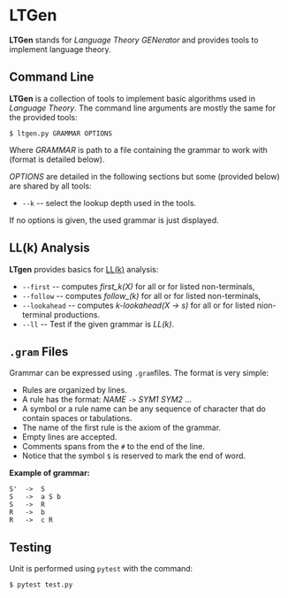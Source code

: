 # LTGen

**LTGen** stands for *Language Theory GENerator* and provides tools
to implement language theory.

## Command Line

**LTGen** is a collection of tools to implement basic algorithms used in *Language Theory*. The command line arguments are mostly the same for the provided tools:

	$ ltgen.py GRAMMAR OPTIONS

Where *GRAMMAR* is path to a file containing the grammar to work with
(format is detailed below).

*OPTIONS* are detailed in the following sections but some (provided below)
are shared by all tools:
  * `--k` -- select the lookup depth used in the tools.

If no options is given, the used grammar is just displayed.


## LL(k) Analysis

**LTgen** provides basics for [LL(k)](https://en.wikipedia.org/wiki/LL_parser) analysis:
  * `--first` -- computes *first_k(X)* for all or for listed non-terminals,
  * `--follow` -- computes *follow_(k)* for all or for listed non-terminals,
  * `--lookahead` -- computes *k-lookahead(X -> s)* for all or for listed nion-terminal productions.
  * `--ll` -- Test if the given grammar is *LL(k)*.


## `.gram` Files

Grammar can be expressed using `.gram`files. The format is very simple:
  * Rules are organized by lines.
  * A rule has the format: *NAME* `->` *SYM1* *SYM2* ...
  * A symbol or a rule name can be any sequence of character that do contain spaces or tabulations.
  * The name of the first rule is the axiom of the grammar.
  * Empty lines are accepted.
  * Comments spans from the `#` to the end of the line. 
  * Notice that the symbol `$` is reserved to mark the end of word.

**Example of grammar:**

	S'	->	S
	S	->	a S b
	S	->	R
	R	->	b
	R	->	c R


## Testing

Unit is performed using `pytest` with the command:

	$ pytest test.py
	

